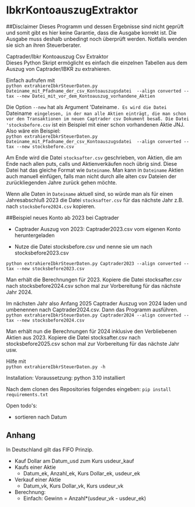 # IbkrKontoauszugExtraktor
##Disclaimer
Dieses Programm und dessen Ergebnisse sind nicht geprüft und somit gibt es hier keine Garantie, dass die Ausgabe korrekt ist.
Die Ausgabe muss deshalb unbedingt noch überprüft werden. Notfalls wenden sie sich an ihren Steuerberater.

Captrader/Ibkr Kontoauszug Csv Extraktor  
Dieses Python Skript ermöglicht es einfach die einzelnen Tabellen aus dem Auszug von Captrader/IBKR zu extrahieren.

Einfach aufrufen mit  
`python extrahiereIbkrSteuerDaten.py Dateiname_mit_Pfadname_der_csv_Kontoauszugsdatei  --align converted --tax --new Datei_mit_vor_dem_Kontoauszug_vorhandene_Aktien`

Die Option `--new` hat als Argument 'Dateiname`. Es wird die Datei `Dateiname` eingelesen, in der man alle Aktien einträgt, die man schon vor den Transaktionen im neuen Captrader csv Dokument besaß. Die Datei 'stocksbefore.csv` ist ein Beispiel mit einer schon vorhandenen Aktie JNJ. Also wäre ein Beispiel:  
`python extrahiereIbkrSteuerDaten.py Dateiname_mit_Pfadname_der_csv_Kontoauszugsdatei  --align converted --tax --new stocksbefore.csv`

Am Ende wird die Datei `stocksafter.csv` geschrieben, von Aktien, die am Ende nach allen puts, calls und Aktienverkäufen noch übrig sind. Diese Datei hat das gleiche Format wie `Dateiname`. Man kann in `Dateiname` Aktien auch manuell einfügen, falls man nicht durch alle alten csv Dateien der zurückliegenden Jahre zurück gehen möchte.

Wenn alle Daten in `Dateiname` aktuell sind, so würde man als für einen Jahresabschluß 2023 die Datei `stocksafter.csv` für das nächste Jahr z.B. nach `stocksbefore2024.csv` kopieren.

##Beispiel neues Konto ab 2023 bei Captrader
- Captrader Auszug von 2023: Captrader2023.csv vom eigenen Konto heruntergeladen   

- Nutze die Datei stocksbefore.csv und nenne sie um nach stocksbefore2023.csv

`python extrahiereIbkrSteuerDaten.py Captrader2023 --align converted --tax --new stocksbefore2023.csv`

Man erhält die Berechnungen für 2023. 
Kopiere die Datei stocksafter.csv nach stocksbefore2024.csv schon mal zur Vorbereitung für das nächste Jahr 2024.

Im nächsten Jahr also Anfang 2025 Captrader Auszug von 2024 laden und umbenennen nach Captrader2024.csv. Dann das Programm ausführen.   
`python extrahiereIbkrSteuerDaten.py Captrader2024 --align converted --tax --new stocksbefore2024.csv`  

Man erhält nun die Berechnungen für 2024 inklusive den Verbliebenen Aktien aus 2023. 
Kopiere die Datei stocksafter.csv nach stocksbefore2025.csv schon mal zur Vorbereitung für das nächste Jahr usw.


Hilfe mit  
`python extrahiereIbkrSteuerDaten.py -h`


Installation:
Voraussetzung:
python 3.10 installiert

Nach dem clonen des Repositories folgendes eingeben:
`pip install requirements.txt`

Open todo's:  
- sortieren nach Datum

## Anhang
In Deutschland gilt das FIFO Prinzip.

- Kauf Dollar am Datum_usd zum Kurs usdeur_kauf
- Kaufs einer Aktie
  - Datum_ek, Anzahl_ek, Kurs Dollar_ek, usdeur_ek
- Verkauf einer Aktie
  - Datum_vk, Kurs Dollar_vk, Kurs usdeur_vk
- Berechnung:
  - Einfach: Gewinn = Anzahl*(usdeur_vk - usdeur_ek)
